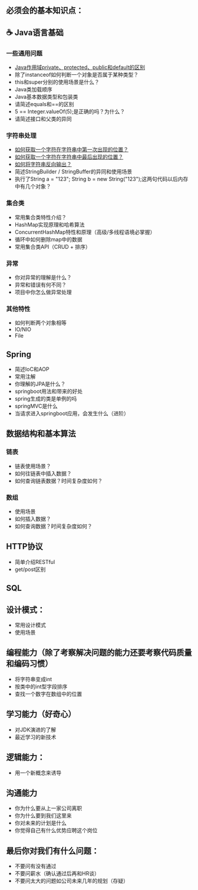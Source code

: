 必须会的基本知识点：
----
## :coffee: Java语言基础

### 一些通用问题
- [Java作用域private、protected、public和default的区别](https://github.com/offeranddream/BasicKnowledge/blob/master/Java%E5%9F%BA%E7%A1%80/%E4%BD%9C%E7%94%A8%E5%9F%9F.md)
- 除了instanceof如何判断一个对象是否属于某种类型？
- this和super分别的使用场景是什么？
- Java类加载顺序
- Java基本数据类型和包装类
- 请简述equals和==的区别
- 5 == Integer.valueOf(5);是正确的吗？为什么？
- 请简述接口和父类的异同

### 字符串处理
- [如何获取一个字符在字符串中第一次出现的位置？](https://github.com/offeranddream/BasicKnowledge/blob/master/%E5%AD%97%E7%AC%A6%E4%B8%B2%E5%A4%84%E7%90%86/%E6%9F%A5%E6%89%BE%E5%AD%97%E7%AC%A6-%E7%AC%AC%E4%B8%80%E6%AC%A1%E5%87%BA%E7%8E%B0.md)
- [如何获取一个字符在字符串中最后出现的位置？](https://github.com/offeranddream/BasicKnowledge/blob/master/%E5%AD%97%E7%AC%A6%E4%B8%B2%E5%A4%84%E7%90%86/%E6%9F%A5%E6%89%BE%E5%AD%97%E7%AC%A6-%E6%9C%80%E5%90%8E%E4%B8%80%E6%AC%A1%E5%87%BA%E7%8E%B0.md)
- [如何将字符串反向输出？](https://github.com/offeranddream/BasicKnowledge/blob/master/%E5%AD%97%E7%AC%A6%E4%B8%B2%E5%A4%84%E7%90%86/%E5%8F%8D%E8%BD%AC%E5%AD%97%E7%AC%A6%E4%B8%B2.md)
- 简述StringBuilder / StringBuffer的异同和使用场景
- 执行了String a = "123"; String b = new String("123");这两句代码以后内存中有几个对象？

### 集合类
- 常用集合类特性介绍？
- HashMap实现原理和哈希算法
- ConcurrentHashMap特性和原理（高级/多线程语境必掌握）
- 循环中如何删除map中的数据
- 常用集合类API（CRUD + 排序）

### 异常
- 你对异常的理解是什么？
- 异常和错误有何不同？
- 项目中你怎么做异常处理

### 其他特性
- 如何判断两个对象相等
- IO/NIO
- File

## Spring
- 简述IoC和AOP
- 常用注解
- 你理解的JPA是什么？
- springboot用法和带来的好处
- spring生成的类是单例的吗
- springMVC是什么
- 当请求进入springboot应用，会发生什么（进阶）

## 数据结构和基本算法

### 链表
- 链表使用场景？
- 如何往链表中插入数据？
- 如何查询链表数据？时间复杂度如何？

### 数组
- 使用场景
- 如何插入数据？
- 如何查询数据？时间复杂度如何？

## HTTP协议

- 简单介绍RESTful
- get/post区别

## SQL

## 设计模式：
- 常用设计模式
- 使用场景

## 编程能力（除了考察解决问题的能力还要考察代码质量和编码习惯）
- 将字符串变成int
- 按类中的int型字段排序
- 查找一个数字在数组中的位置
	
## 学习能力（好奇心）
- 对JDK演进的了解
- 最近学习的新技术
	
## 逻辑能力：
- 用一个新概念来诱导
	
## 沟通能力
- 你为什么要从上一家公司离职
- 你为什么要到我们这里来
- 你对未来的计划是什么
- 你觉得自己有什么优势应聘这个岗位
	
## 最后你对我们有什么问题：
- 不要问有没有通过
- 不要问薪水（确认通过后再和HR谈）
- 不要问太大的问题如公司未来几年的规划（存疑）
